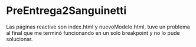 # PreEntrega2Sanguinetti
Las páginas reactive son index.html y nuevoModelo.html, tuve un problema al final que me terminó funcionando en un solo breakpoint y no lo pude solucionar.
